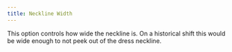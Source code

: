 ```yaml
---
title: Neckline Width
---
```


This option controls how wide the neckline is. On a historical shift this would be wide enough to not peek out of the dress neckline. 
